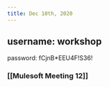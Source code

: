 ```yaml
---
title: Dec 10th, 2020
---
```


## username: workshop
password: fCjnB*EEU4F!S36!
### [[Mulesoft Meeting 12]]
###
